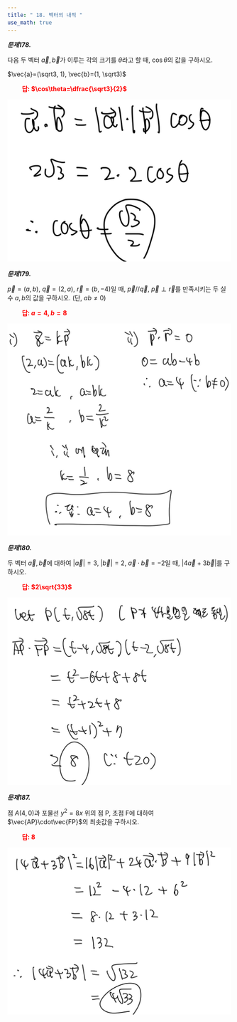 ```yaml
---
title: " 18. 벡터의 내적 "
use_math: true
---
```


***문제178.***

다음 두 벡터 $\vec{a}, \vec{b}$가 이루는 각의 크기를 $\theta$라고 할 때, $\cos\theta$의 값을 구하시오.

$\vec{a}=(\sqrt3, 1), \vec{b}=(1, \sqrt3)$

**<span style="color: red;">$\qquad$답: $\cos\theta=\dfrac{\sqrt3}{2}$</span>**

<img src="/assets/IMG_0374.jpg"/>

***문제179.***

$\vec{p}=(a, b)$, $\vec{q}=(2, a)$, $\vec{r}=(b, -4)$일 때, $\vec{p}//\vec{q}$, $\vec{p}\perp\vec{r}$를 만족시키는 두 실수 $a, b$의 값을 구하시오. (단, $ab\ne0$)

**<span style="color: red;">$\qquad$답: $a=4, b=8$</span>**

<img src="/assets/IMG_0375.jpg"/>

***문제180.***

두 벡터 $\vec{a}, \vec{b}$에 대하여 $\lvert \vec{a}\rvert=3$, $\lvert \vec{b}\rvert=2$, $\vec{a}\cdot\vec{b}=-2$일 때, $\lvert 4\vec{a}+3\vec{b}\rvert$를 구하시오.

**<span style="color: red;">$\qquad$답: $2\sqrt{33}$</span>**

<img src="/assets/IMG_0377.jpg"/>

***문제187.***

점 $A(4, 0)$과 포물선 $y^2=8x$ 위의 점 P, 초점 F에 대하여 $\vec{AP}\cdot\vec{FP}$의 최솟값을 구하시오.

**<span style="color: red;">$\qquad$답: $8$</span>**

<img src="/assets/IMG_0376.jpg"/>